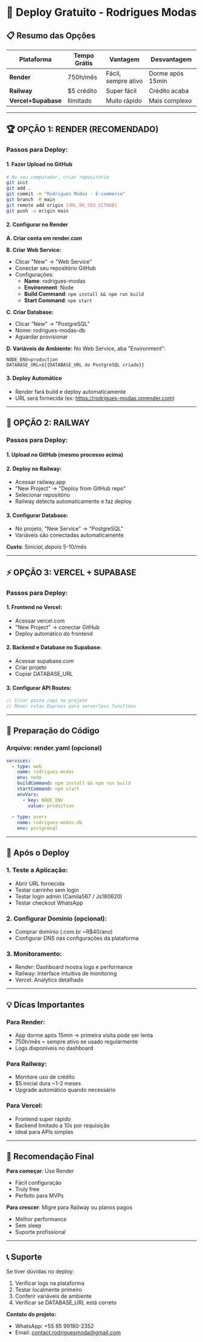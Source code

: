 # 🚀 Deploy Gratuito - Rodrigues Modas

## 📋 Resumo das Opções

| Plataforma | Tempo Grátis | Vantagem | Desvantagem |
|------------|--------------|----------|-------------|
| **Render** | 750h/mês | Fácil, sempre ativo | Dorme após 15min |
| **Railway** | $5 crédito | Super fácil | Crédito acaba |
| **Vercel+Supabase** | Ilimitado | Muito rápido | Mais complexo |

---

## 🏆 OPÇÃO 1: RENDER (RECOMENDADO)

### Passos para Deploy:

#### 1. Fazer Upload no GitHub
```bash
# No seu computador, criar repositório
git init
git add .
git commit -m "Rodrigues Modas - E-commerce"
git branch -M main
git remote add origin [URL_DO_SEU_GITHUB]
git push -u origin main
```

#### 2. Configurar no Render

**A. Criar conta em render.com**

**B. Criar Web Service:**
- Clicar "New" → "Web Service"
- Conectar seu repositório GitHub
- Configurações:
  - **Name**: rodrigues-modas
  - **Environment**: Node
  - **Build Command**: `npm install && npm run build`
  - **Start Command**: `npm start`

**C. Criar Database:**
- Clicar "New" → "PostgreSQL"
- Nome: rodrigues-modas-db
- Aguardar provisionar

**D. Variáveis de Ambiente:**
No Web Service, aba "Environment":
```env
NODE_ENV=production
DATABASE_URL=${{DATABASE_URL do PostgreSQL criado}}
```

#### 3. Deploy Automático
- Render fará build e deploy automaticamente
- URL será fornecida (ex: https://rodrigues-modas.onrender.com)

---

## 🚀 OPÇÃO 2: RAILWAY

### Passos para Deploy:

#### 1. Upload no GitHub (mesmo processo acima)

#### 2. Deploy no Railway:
- Acessar railway.app
- "New Project" → "Deploy from GitHub repo"
- Selecionar repositório
- Railway detecta automaticamente e faz deploy

#### 3. Configurar Database:
- No projeto, "New Service" → "PostgreSQL"
- Variáveis são conectadas automaticamente

**Custo**: $5 inicial, depois ~$5-10/mês

---

## ⚡ OPÇÃO 3: VERCEL + SUPABASE

### Passos para Deploy:

#### 1. Frontend no Vercel:
- Acessar vercel.com
- "New Project" → conectar GitHub
- Deploy automático do frontend

#### 2. Backend e Database no Supabase:
- Acessar supabase.com
- Criar projeto
- Copiar DATABASE_URL

#### 3. Configurar API Routes:
```javascript
// Criar pasta /api no projeto
// Mover rotas Express para serverless functions
```

---

## 🔧 Preparação do Código

### Arquivo: render.yaml (opcional)
```yaml
services:
  - type: web
    name: rodrigues-modas
    env: node
    buildCommand: npm install && npm run build
    startCommand: npm start
    envVars:
      - key: NODE_ENV
        value: production
  
  - type: pserv
    name: rodrigues-modas-db
    env: postgresql
```

---

## 📱 Após o Deploy

### 1. Teste a Aplicação:
- Abrir URL fornecida
- Testar carrinho sem login
- Testar login admin (Camila567 / Js180620)
- Testar checkout WhatsApp

### 2. Configurar Domínio (opcional):
- Comprar domínio (.com.br ~R$40/ano)
- Configurar DNS nas configurações da plataforma

### 3. Monitoramento:
- Render: Dashboard mostra logs e performance
- Railway: Interface intuitiva de monitoring
- Vercel: Analytics detalhado

---

## 💡 Dicas Importantes

### Para Render:
- App dorme após 15min → primeira visita pode ser lenta
- 750h/mês = sempre ativo se usado regularmente
- Logs disponíveis no dashboard

### Para Railway:
- Monitore uso de crédito
- $5 inicial dura ~1-2 meses
- Upgrade automático quando necessário

### Para Vercel:
- Frontend super rápido
- Backend limitado a 10s por requisição
- Ideal para APIs simples

---

## 🎯 Recomendação Final

**Para começar**: Use Render
- Fácil configuração
- Truly free
- Perfeito para MVPs

**Para crescer**: Migre para Railway ou planos pagos
- Melhor performance
- Sem sleep
- Suporte profissional

---

## 📞 Suporte

Se tiver dúvidas no deploy:
1. Verificar logs na plataforma
2. Testar localmente primeiro
3. Conferir variáveis de ambiente
4. Verificar se DATABASE_URL está correto

**Contato do projeto:**
- WhatsApp: +55 85 99180-2352
- Email: contact.rodriguesmoda@gmail.com
